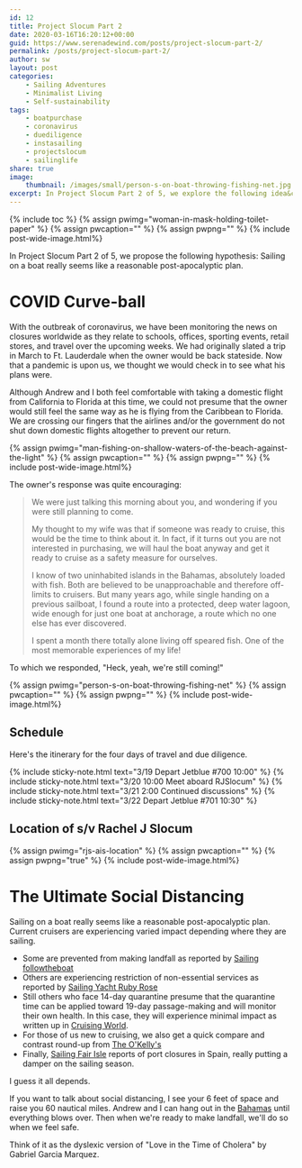 ```yaml
---
id: 12
title: Project Slocum Part 2
date: 2020-03-16T16:20:12+00:00
guid: https://www.serenadewind.com/posts/project-slocum-part-2/
permalink: /posts/project-slocum-part-2/
author: sw
layout: post
categories:
    - Sailing Adventures
    - Minimalist Living
    - Self-sustainability
tags:
    - boatpurchase
    - coronavirus
    - duediligence
    - instasailing
    - projectslocum
    - sailinglife
share: true
image:
    thumbnail: /images/small/person-s-on-boat-throwing-fishing-net.jpg 
excerpt: In Project Slocum Part 2 of 5, we explore the following idea&colon; Sailing on a boat really seems like a reasonable post-apocalyptic plan. #noahsark. 
---
```

{% include toc %}
{% assign pwimg="woman-in-mask-holding-toilet-paper" %}
{% assign pwcaption="" %}
{% assign pwpng="" %}
{% include post-wide-image.html%}

In Project Slocum Part 2 of 5, we propose the following hypothesis: Sailing on a boat really seems like a reasonable post-apocalyptic plan. 

# COVID Curve-ball

With the outbreak of coronavirus, we have been monitoring the news on closures worldwide as they relate to schools, offices, sporting events, retail stores, and travel over the upcoming weeks. We had originally slated a trip in March to Ft. Lauderdale when the owner would be back stateside. Now that a pandemic is upon us, we thought we would check in to see what his plans were. 

Although Andrew and I both feel comfortable with taking a domestic flight from California to Florida at this time, we could not presume that the owner would still feel the same way as he is flying from the Caribbean to Florida. We are crossing our fingers that the airlines and/or the government do not shut down domestic flights altogether to prevent our return.

{% assign pwimg="man-fishing-on-shallow-waters-of-the-beach-against-the-light" %}
{% assign pwcaption="" %}
{% assign pwpng="" %}
{% include post-wide-image.html%}


The owner's response was quite encouraging:

>We were just talking this morning about you, and wondering if you were still planning to come.
>
>My thought to my wife was that if someone was ready to cruise, this would be the time to think about it. In fact, if it turns out you are not interested in purchasing, we will haul the boat anyway and get it ready to cruise as a safety measure for ourselves.
>
>I know of two uninhabited islands in the Bahamas, absolutely loaded with fish. Both are believed to be unapproachable and therefore off-limits to cruisers. But many years ago, while single handing on a previous sailboat, I found a route into a protected, deep water lagoon, wide enough for just one boat at anchorage, a route which no one else has ever discovered.
>
>I spent a month there totally alone living off speared fish. One of the most memorable experiences of my life!


To which we responded, "Heck, yeah, we're still coming!"

{% assign pwimg="person-s-on-boat-throwing-fishing-net" %}
{% assign pwcaption="" %}
{% assign pwpng="" %}
{% include post-wide-image.html%}


## Schedule

Here's the itinerary for the four days of travel and due diligence.

{% include sticky-note.html text="3/19 Depart Jetblue #700 10:00" %}
{% include sticky-note.html text="3/20 10:00 Meet aboard RJSlocum" %}
{% include sticky-note.html text="3/21 2:00 Continued discussions" %}
{% include sticky-note.html text="3/22 Depart Jetblue #701 10:30" %}

## Location of s/v Rachel J Slocum

{% assign pwimg="rjs-ais-location" %}
{% assign pwcaption="" %}
{% assign pwpng="true" %}
{% include post-wide-image.html%}


# The Ultimate Social Distancing

Sailing on a boat really seems like a reasonable post-apocalyptic plan. Current cruisers are experiencing varied impact depending where they are sailing.

- Some are prevented from making landfall as reported by [Sailing followtheboat](https://www.youtube.com/watch?v=rd9HDa73zZc "FollowTheBoat") 
- Others are experiencing restriction of non-essential services as reported by [Sailing Yacht Ruby Rose](https://www.youtube.com/watch?v=CQg6e07RCOI "Ruby Rose") 
- Still others who face 14-day quarantine presume that the quarantine time can be applied toward 19-day passage-making and will monitor their own health. In this case, they will experience minimal impact as written up in [Cruising World](https://www.cruisingworld.com/story/destinations/coronavirus-impacting-plans/ "Cruising World article").
- For those of us new to cruising, we also get a quick compare and contrast round-up from [The O'Kelly's](https://www.youtube.com/watch?v=I9oULg-Kw_I "The O'Kelly's")  
- Finally, [Sailing Fair Isle](https://www.youtube.com/watch?v=a3gOdAXcpbE "Fair Isle") reports of port closures in Spain, really putting a damper on the sailing season.  

I guess it all depends.

If you want to talk about social distancing, I see your 6 feet of space and raise you 60 nautical miles. Andrew and I can hang out in the [Bahamas](https://www.boatus.com/magazine/2018/february/boaters-guide-to-cruising-the-bahamas.asp "Cruising the Bahamas") until everything blows over. Then when we're ready to make landfall, we'll do so when we feel safe. 

Think of it as the dyslexic version of "Love in the Time of Cholera" by Gabriel Garcia Marquez.
